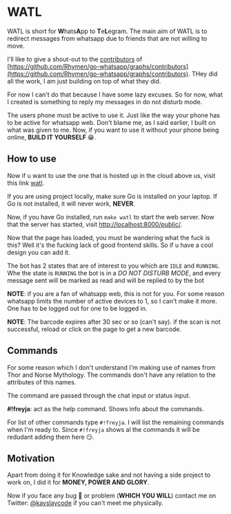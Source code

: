 # WATL 

WATL is short for **W**hats**A**pp to **T**e**L**egram. The main aim of WATL is to redirect messages from whatsapp due to friends that are not willing to move.

I'll like to give a shout-out to the [contributors](https://github.com/Rhymen/go-whatsapp/graphs/contributors) of [https://github.com/Rhymen/go-whatsapp/graphs/contributors](https://github.com/Rhymen/go-whatsapp/graphs/contributors). THey did all the work, I am just building on top of what they did.

For now I can't do that because I have some lazy excuses. So for now, what I created is something to reply my messages in do not disturb mode.

The users phone must be active to use it. Just like the way your phone has to be active for whatsapp web. Don't blame me, as I said earlier, I built on what was given to me. Now, if you want to use it without your phone being online, **BUILD IT YOURSELF** 😁.

## How to use

Now if u want to use the one that is hosted up in the cloud above us, visit this link [watl](http://ec2-34-226-217-107.compute-1.amazonaws.com:8000/public/).

If you are using project locally, make sure Go is installed on your laptop. If Go is not installed, it will never work, **NEVER**.

Now, if you have Go installed, run `make watl` to start the web server. Now that the server has started, visit [http://localhost:8000/public/](http://localhost:8000/public/).

Now that the page has loaded, you must be wandering what the fuck is this? Well it's the fucking lack of good frontend skills. So if u have a cool design you can add it.

The bot has 2 states that are of interest to you which are `IDLE` and `RUNNING`. Whe the state is `RUNNING` the bot is in a *DO NOT DISTURB MODE*, and every message sent will be marked as read and will be replied to by the bot

**NOTE**: if you are a fan of whatsapp web, this is not for you. For some reason whatsapp limits the number of active devices to 1, so I can't make it more. One has to be logged out for one to be logged in.

**NOTE**: The barcode expires after 30 sec or so (can't say). if the scan is not successful, reload or click on the page to get a new barcode.

## Commands

For some reason which I don't understand I'm making use of names from Thor and Norse Mythology. The commands don't have any relation to the attributes of this names.

The command are passed through the chat input or status input.

**#!freyja**: act as the help command. Shows info about the commands.

For list of other commands type `#!freyja`. I will list the remaining commands when I'm ready to.
Since `#!freyja` shows al the commands it will be redudant adding them here 😏.

## Motivation

Apart from doing it for Knowledge sake and not having a side project to work on, I did it for **MONEY, POWER AND GLORY**.

Now if you face any bug 🐞 or problem (**WHICH YOU WILL**) contact me on Twitter: [@kayslaycode](https://twitter.com/Kayslaycode) if you can't meet me physically.

